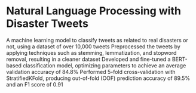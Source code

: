 # Natural Language Processing with Disaster Tweets

A machine learning model to classify tweets as related to real disasters or not, using a dataset of over 10,000 tweets
Preprocessed the tweets by applying techniques such as stemming, lemmatization, and stopword removal, resulting in a cleaner dataset
Developed and fine-tuned a BERT-based classification model, optimizing parameters to achieve an average validation accuracy of 84.8%
Performed 5-fold cross-validation with StratifiedKFold, producing out-of-fold (OOF) prediction accuracy of 89.5% and an F1 score of 0.91
